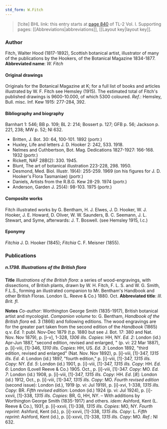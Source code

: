 ```yaml
---
std_form: W.Fitch
---
```


> [!cite] BHL link: this entry starts at [page 840](https://www.biodiversitylibrary.org/page/33120971) of TL-2 Vol. I.
> Supporting pages: [[Abbreviations|abbreviations]], [[Layout key|layout key]].

### Author

Fitch, Walter Hood (1817-1892), Scottish botanical artist, illustrator of many of the publications by the Hookers, of the Botanical Magazine 1834-1877. 
**Abbreviated name**: *W. Fitch*

#### Original drawings

Originals for the Botanical Magazine at K; for a full list of books and articles illustrated by W. F. Fitch see Hemsley (1915). The estimated total of Fitch's published drawings is 9600-10.000, of which 5300 coloured.
*Ref*.: Hemsley, Bull. misc. Inf. Kew 1915: 277-284, 392.

#### Bibliography and biography

Barnhart 1: 546; BB p. 109; BL 2: 214; Bossert p. 127; GFB p. 56; Jackson p. 221, 238; MW p. 52; NI 632.
- Britten, J. Bot. 30: 64, 100-101. 1892 (portr.)
- Huxley, Life and letters J. D. Hooker 2: 242, 533. 1918.
- Nelmes and Cuthbertson, Bot. Mag. Dedications 1827-1927: 166-168. 1932 (portr.)
- Rickett, NAF 28B(2): 330. 1945.
- Blunt, The art of botanical illustration 223-228, 298. 1950.
- Desmond, Med. Biol. Illustr. 19(4): 255-259. 1969 (on his figures for J. D. Hooker's Flora Tasmaniae) (portr.)
- Daniels, Artists from the R.B.G. Kew 28-29. 1974 (portr.)
- Anderson, Garden J. 25(4): 98-103. 1975 (portr.)

#### Composite works

Fitch illustrated works by G. Bentham, H. J. Elwes, J. D. Hooker, W. J. Hooker, J. E. Howard, D. Oliver, W. W. Saunders, B. C. Seemann, J. L. Stewart, and Syme, afterwards: J. T. Boswell. (see Hemsley 1915, l.c.)

#### Eponymy

*Fitchia* J. D. Hooker (1845); *Fitchia* C. F. Meisner (1855).

### Publications

##### n.1798. Illustrations of the British flora

**Title**
*Illustrations of the British flora*: a series of wood-engravings, with dissections, of British plants, drawn by W. H. Fitch, F. L. S. and W. G. Smith, F.L.S., forming an illustrated companion to Mr. Bentham's Handbook and other British Floras. London (L. Reeve & Co.) 1880. Oct.
**Abbreviated title**: *Ill. Brit. fl.*

**Notes**
*Co-author*: Worthington George Smith (1835-1917), British botanical artist and mycologist.
*Companion volume* to: G. Bentham, *Handbook of the British flora* ed. 3 (1866) and following editions. The wood engravings are for the greater part taken from the second edition of the *Handbook* (1865) q.v.
*Ed. 1*: publ. Nov-Dec 1879 (t.p. 1880 but see J. Bot. 17: 380 and Nat. Nov. Nov 1879), p. \[i-v\], 1-328, *1306 ills. Copies*: HH, NY.
*Ed. 2*: London (id.) Apr-Jun 1887, "second edition, revised and enlarged, " (p. vi: 22 Mar 1887), p. \[i\]-viii, \[1\]-346, *1310 ills. Copies*: HH, US.
*Ed. 3*: London 1892, "third edition, revised and enlarged" (Nat. Nov. Nov 1892), p. \[i\]-viii, \[1\]-347, *1315 ills*.
*Ed. 4*: London (id.) 1897, "fourth edition," p. \[i\]-viii, \[1\]-347, *1315 ills. Copy*: NY.
*Ed. 5*: London (id.) 1901, p. \[i\]-viii, \[1\]-347, *1315 ills. Copy*: HH.
*Ed. 6*: London (Lovell Reeve & Co.) 1905. Oct., p. \[i\]-viii, \[1\]-347. *Copy*: MO.
*Ed. 7*: London (id.) 1908, p. \[i\]-viii, \[1\]-347, *1315 ills. Copy*: HH.
*Ed*. \[*8*\]: London (id.) 1912, Oct., p. \[i\]-viii, \[1\]-347, *1315 ills. Copy*: MO.
*Fourth revised edition* (second issue): London (id.), 1919 (p. vi: Jul 1919), p. \[i\]-xvi, 1-338, *1315 ills. Copy*: BR.
*Fifth revised edition*: London (id.) 1924 (p. vi: Jul 1924), p. \[i\]-xxvii, \[1\]-338, *1315 ills*.
*Copies*: BR, G, HH, NY. – With additions by Worthington George Smith (1835-1917) and others.
*idem*: Ashford, Kent (L. Reeve & Co.), 1931, p. \[i\]-xxvii, \[1\]-338, *1315 ills. Copies*: MO, NY.
*Fourth reprint*: Ashford, Kent (id.), p. \[i\]-xxvii, \[1\]-338, *1315 ills. Copy*: L.
*Fifth reprint*: Ashford, Kent (id.), p. \[i\]-xxvii, \[1\]-338, *1315 ills. Copy*: MO.
*Ref*.: NI 632.

